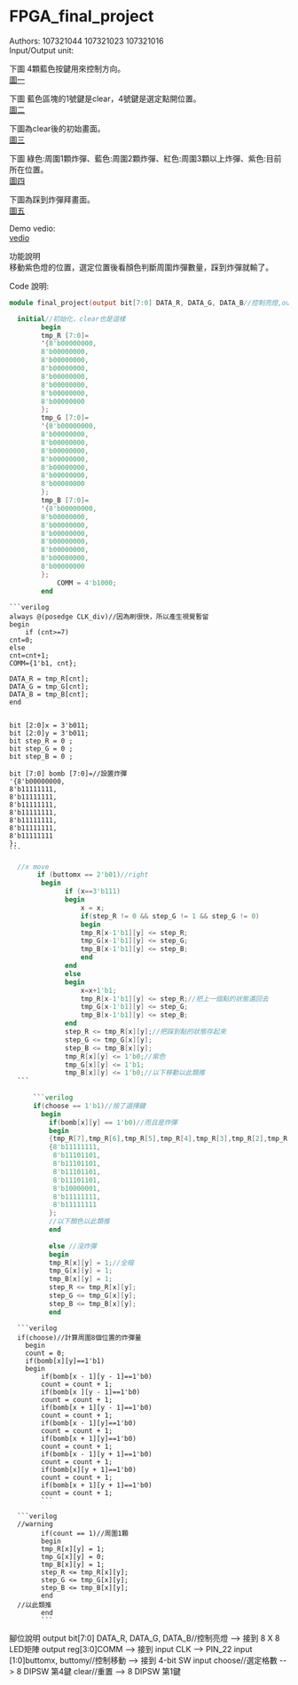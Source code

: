 # FPGA_final_project<br>
Authors: 107321044 107321023 107321016<br>
Input/Output unit:<br>

  下圖 4顆藍色按鍵用來控制方向。<br>
  [圖一](https://drive.google.com/open?id=17gxGK-Y17G4K27pkOLFT1SsXVOqlGc3f)<br>
  
  下圖 藍色區塊的1號鍵是clear，4號鍵是選定點開位置。<br>
  [圖二](https://drive.google.com/open?id=1VaKmRxqWCBTs_BJDVek5buJVyN1kdsiv)<br>
  
  下圖為clear後的初始畫面。<br>
  [圖三](https://drive.google.com/open?id=1MoLTFaIu4KKzLoKrtJqaFNRCEynEy3YJ)<br>
  
  下圖 綠色:周圍1顆炸彈、藍色:周圍2顆炸彈、紅色:周圍3顆以上炸彈、紫色:目前所在位置。<br>
  [圖四](https://drive.google.com/open?id=1-N9I9Jt2EX-kiQtpojByySrxQTAJ2U8Q)<br>
  
  下圖為踩到炸彈拜畫面。<br>
  [圖五](https://drive.google.com/open?id=1Lck5RzZnnmG67P3aYiEbWNggRDlYmHxn)<br>
  
  Demo vedio:<br>
  [vedio](https://drive.google.com/open?id=1_r85SSGSGtsg-7bUyEJmkEdyQVvX4paM)<br>
  
  功能說明<br>
  移動紫色燈的位置，選定位置後看顏色判斷周圍炸彈數量，踩到炸彈就輸了。<br>
  
  Code 說明:<br>
  ```verilog
  module final_project(output bit[7:0] DATA_R, DATA_G, DATA_B//控制亮燈,output reg[3:0]COMM,input CLK,input [1:0]buttomx, buttomy//控制移動,input choose//選定格數, clear//重置);
  ```
  
```verilog
  initial//初始化，clear也是這樣
		begin
		tmp_R [7:0]=
		'{8'b00000000,
		8'b00000000,
		8'b00000000,
		8'b00000000,
		8'b00000000,
		8'b00000000,
		8'b00000000,
		8'b00000000
		};
		tmp_G [7:0]=
		'{8'b00000000,
		8'b00000000,
		8'b00000000,
		8'b00000000,
		8'b00000000,
		8'b00000000,
		8'b00000000,
		8'b00000000
		};
		tmp_B [7:0]=
		'{8'b00000000,
		8'b00000000,
		8'b00000000,
		8'b00000000,
		8'b00000000,
		8'b00000000,
		8'b00000000,
		8'b00000000
		};
			COMM = 4'b1000;
		end
```
    
    ```verilog
    always @(posedge CLK_div)//因為刷很快，所以產生視覺暫留
	begin 
		if (cnt>=7)
	cnt=0;
	else
	cnt=cnt+1;
	COMM={1'b1, cnt};	
		
	DATA_R = tmp_R[cnt];
	DATA_G = tmp_G[cnt];
	DATA_B = tmp_B[cnt];
	end
		
	
	bit [2:0]x = 3'b011;
	bit [2:0]y = 3'b011;
	bit step_R = 0 ;
	bit step_G = 0 ;
	bit step_B = 0 ;
	
	bit [7:0] bomb [7:0]=//設置炸彈
	'{8'b00000000,
	8'b11111111,
	8'b11111111,
	8'b11111111,
	8'b11111111,
	8'b11111111,
	8'b11111111,
	8'b11111111
	};
	```
  
  ```verilog
	//x move
		 if (buttomx == 2'b01)//right
		  begin
				if (x==3'b111)
				begin
					x = x;
					if(step_R != 0 && step_G != 1 && step_G != 0)
					begin
					tmp_R[x-1'b1][y] <= step_R;
					tmp_G[x-1'b1][y] <= step_G;
					tmp_B[x-1'b1][y] <= step_B;
					end
				end
				else
				begin
					x=x+1'b1;	
					tmp_R[x-1'b1][y] <= step_R;//把上一個點的狀態還回去
					tmp_G[x-1'b1][y] <= step_G;
					tmp_B[x-1'b1][y] <= step_B;
				end
				step_R <= tmp_R[x][y];//把踩到點的狀態存起來
				step_G <= tmp_G[x][y];
				step_B <= tmp_B[x][y];
				tmp_R[x][y] <= 1'b0;//紫色
				tmp_G[x][y] <= 1'b1;
				tmp_B[x][y] <= 1'b0;//以下移動以此類推
	```
        
        ```verilog
        if(choose == 1'b1)//按了選擇鍵
		  begin
			if(bomb[x][y] == 1'b0)//而且是炸彈
			begin
			{tmp_R[7],tmp_R[6],tmp_R[5],tmp_R[4],tmp_R[3],tmp_R[2],tmp_R[1],tmp_R[0]} =
			{8'b11111111,
			 8'b11101101,
			 8'b11101101,
			 8'b11101101,
			 8'b11101101,
			 8'b10000001,
			 8'b11111111,
			 8'b11111111
			};
			//以下顏色以此類推	
			end
      
			else //沒炸彈
			begin
			tmp_R[x][y] = 1;//全暗
			tmp_G[x][y] = 1;
			tmp_B[x][y] = 1;
			step_R <= tmp_R[x][y];
			step_G <= tmp_G[x][y];
			step_B <= tmp_B[x][y];
			end
```
      
      ```verilog
      if(choose)//計算周圍8個位置的炸彈量
		begin
		count = 0;
		if(bomb[x][y]==1'b1)
		begin
			if(bomb[x - 1][y - 1]==1'b0)
			count = count + 1;
			if(bomb[x ][y - 1]==1'b0)
			count = count + 1;
			if(bomb[x + 1][y - 1]==1'b0)
			count = count + 1;
			if(bomb[x - 1][y]==1'b0)
			count = count + 1;
			if(bomb[x + 1][y]==1'b0)
			count = count + 1;
			if(bomb[x - 1][y + 1]==1'b0)
			count = count + 1;
			if(bomb[x][y + 1]==1'b0)
			count = count + 1;
			if(bomb[x + 1][y + 1]==1'b0)
			count = count + 1;
			```
      
      ```verilog
      //warning
			if(count == 1)//周圍1顆
			begin
			tmp_R[x][y] = 1;
			tmp_G[x][y] = 0;
			tmp_B[x][y] = 1;
			step_R <= tmp_R[x][y];
			step_G <= tmp_G[x][y];
			step_B <= tmp_B[x][y];
			end
      //以此類推
			end
			```

腳位說明
output bit[7:0] DATA_R, DATA_G, DATA_B//控制亮燈 --> 接到 8 X 8 LED矩陣
output reg[3:0]COMM --> 接到
input CLK --> PIN_22
input [1:0]buttomx, buttomy//控制移動 --> 接到 4-bit SW
input choose//選定格數 --> 8 DIPSW 第4鍵
clear//重置 --> 8 DIPSW 第1鍵
   
